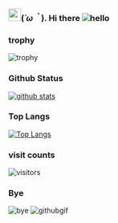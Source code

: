 ### <a href='https://www.bacotan-wibu.com'><img src="https://github.com/TheDudeThatCode/TheDudeThatCode/blob/master/Assets/Hi.gif" width="25px"></a>(*´ω｀*).  Hi there ![hello](https://camo.githubusercontent.com/4080d349f13efe927596fc36abbb36b13218bf88/68747470733a2f2f63646e2e646973636f72646170702e636f6d2f656d6f6a69732f3430303234383130333331333231313339322e676966)
### trophy
![trophy](https://github-profile-trophy.vercel.app/?username=NekoTheDev&theme=monokai&margin-w=15)

### Github Status
[![github stats](https://github-readme-stats.vercel.app/api?username=NekoTheDev&bg_color=30,e96443,904e95&title_color=fff&text_color=fff&show_icons=true&count_private=true)](https://github.com/DiveshTheReal/github-readme-stats)

### Top Langs

[![Top Langs](https://github-readme-stats.vercel.app/api/top-langs/?username=NekoTheDev&bg_color=30,e96443,904e95&title_color=fff&text_color=fff)](https://github.com/DiveshTheReal/github-readme-stats)
### visit counts 
![visitors](https://visitor-badge.laobi.icu/badge?page_id=NekoTheDev.NekoTheDev)


### Bye
![bye](https://github.githubassets.com/images/mona-whisper.gif)
![githubgif](https://camo.githubusercontent.com/fae87334bdd5b4519e78c3da6c06af2ad72de7d0/68747470733a2f2f63646e2e646973636f72646170702e636f6d2f6174746163686d656e74732f3634383733383733333238353434313630392f3737323335303432323734333930383336322f6f63746f6361742d616e696d652e676966)
